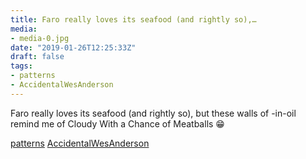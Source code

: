 ```yaml
---
title: Faro really loves its seafood (and rightly so),…
media:
- media-0.jpg
date: "2019-01-26T12:25:33Z"
draft: false
tags:
- patterns
- AccidentalWesAnderson
---
```

Faro really loves its seafood \(and rightly so\), but these walls of <seafood>-in-oil remind me of Cloudy With a Chance of Meatballs 😁



[patterns](/tags/patterns) [AccidentalWesAnderson](/tags/accidentalwesanderson)
